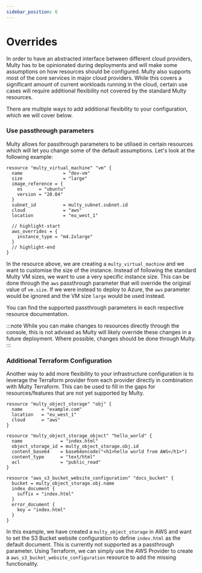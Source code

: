 ```yaml
---
sidebar_position: 6
---
```


# Overrides

In order to have an abstracted interface between different cloud providers, Multy has to be opinionated during deployments and will make some assumptions on how resources should be configured. Multy also supports most of the core services in major cloud providers. While this covers a significant amount of current workloads running in the cloud, certain use cases will require additional flexibility not covered by the standard Multy resources. 

There are multiple ways to add additional flexibility to your configuration, which we will cover below.

### Use passthrough parameters

Multy allows for passthrough parameters to be utilised in certain resources which will let you change some of the default assumptions. Let's look at the following example:

```hcl
resource "multy_virtual_machine" "vm" {
  name               = "dev-vm"
  size               = "large"
  image_reference = {
    os      = "ubuntu"
    version = "20.04"
  }
  subnet_id          = multy_subnet.subnet.id
  cloud              = "aws"
  location           = "eu_west_1"

  // highlight-start
  aws_overrides = {
    instance_type = "m4.2xlarge"
  }
  // highlight-end
}
```

In the resource above, we are creating a `multy_virtual_machine` and we want to customise the size of the instance. Instead of following the standard Multy VM sizes, we want to use a very specific instance size. This can be done through the `aws` passthrough parameter that will override the original value of `vm.size`. If we were instead to deploy to Azure, the `aws` parameter would be ignored and the VM size `large` would be used instead. 

You can find the supported passthrough parameters in each respective resource documentation. 

:::note
While you can make changes to resources directly through the console, this is not advised as Multy will likely override these changes in a future deployment. Where possible, changes should be done through Multy. 
:::

### Additional Terraform Configuration

Another way to add more flexibility to your infrastructure configuration is to leverage the Terraform provider from each provider directly in combination with Multy Terraform. This can be used to fill in the gaps for resources/features that are not yet supported by Multy.

```hcl
resource "multy_object_storage" "obj" {
  name       = "example.com"
  location   = "eu_west_1"
  cloud      = "aws"
}

resource "multy_object_storage_object" "hello_world" {
  name              = "index.html"
  object_storage_id = multy_object_storage.obj.id
  content_base64    = base64encode("<h1>hello world from AWS</h1>")
  content_type      = "text/html"
  acl               = "public_read"
}

resource "aws_s3_bucket_website_configuration" "docs_bucket" {
  bucket = multy_object_storage.obj.name
  index_document {
    suffix = "index.html"
  }
  error_document {
    key = "index.html"
  }
}
```

In this example, we have created a `multy_object_storage` in AWS and want to set the S3 Bucket website configuration to define `index.html` as the default document. This is currently not supported as a passthrough parameter. Using Terraform, we can simply use the AWS Provider to create a `aws_s3_bucket_website_configuration` resource to add the missing functionality. 
